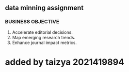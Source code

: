 ## data minning assignment
### BUSINESS OBJECTIVE
1. Accelerate editorial decisions.  
2. Map emerging research trends.  
3. Enhance journal impact metrics.  
# added by taizya 2021419894

